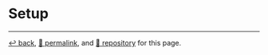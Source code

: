 # Setup

<hr>

[&#8617; back](https://psb-david-petty.github.io/2022-csta/doc/), [&#128279; permalink](https://psb-david-petty.github.io/2022-csta/doc/workshop/setup.html), and [&#128297; repository](https://github.com/psb-david-petty/2022-csta/blob/main/doc/workshop/setup.md) for this page.
